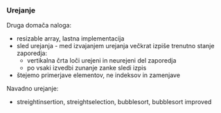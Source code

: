 ### Urejanje

Druga domača naloga:
- resizable array, lastna implementacija
- sled urejanja - med izvajanjem urejanja večkrat izpiše trenutno stanje zaporedja:
	- vertikalna črta loči urejeni in neurejeni del zaporedja
	- po vsaki izvedbi zunanje zanke sledi izpis
- štejemo primerjave elementov, ne indeksov in zamenjave

Navadno urejanje:
- streightinsertion, streightselection, bubblesort, bubblesort improved